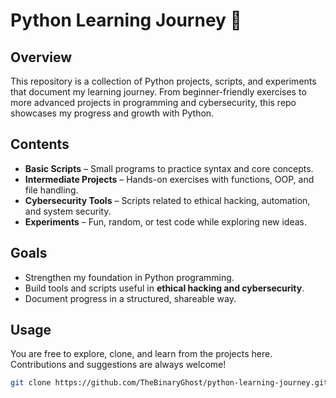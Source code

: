 # Python Learning Journey 🚀  

## Overview  
This repository is a collection of Python projects, scripts, and experiments that document my learning journey. From beginner-friendly exercises to more advanced projects in programming and cybersecurity, this repo showcases my progress and growth with Python.  

## Contents  
- **Basic Scripts** – Small programs to practice syntax and core concepts.  
- **Intermediate Projects** – Hands-on exercises with functions, OOP, and file handling.  
- **Cybersecurity Tools** – Scripts related to ethical hacking, automation, and system security.  
- **Experiments** – Fun, random, or test code while exploring new ideas.  

## Goals  
- Strengthen my foundation in Python programming.  
- Build tools and scripts useful in **ethical hacking and cybersecurity**.  
- Document progress in a structured, shareable way.  

## Usage  
You are free to explore, clone, and learn from the projects here. Contributions and suggestions are always welcome!  

```sh
git clone https://github.com/TheBinaryGhost/python-learning-journey.git
